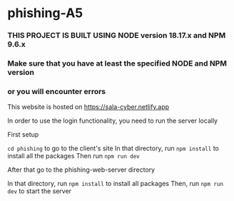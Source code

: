 # phishing-A5

### THIS PROJECT IS BUILT USING NODE version 18.17.x and NPM 9.6.x

### Make sure that you have at least the specified NODE and NPM version
### or you will encounter errors 

This website is hosted on https://sala-cyber.netlify.app

In order to use the login functionality, you need
to run the server locally

First setup

`cd phishing` to go to the client's site
In that directory, run `npm install` to install all the packages
Then run `npm run dev`

After that go to the phishing-web-server directory

In that directory, run `npm install` to install all packages 
Then, run `npm run dev` to start the server
